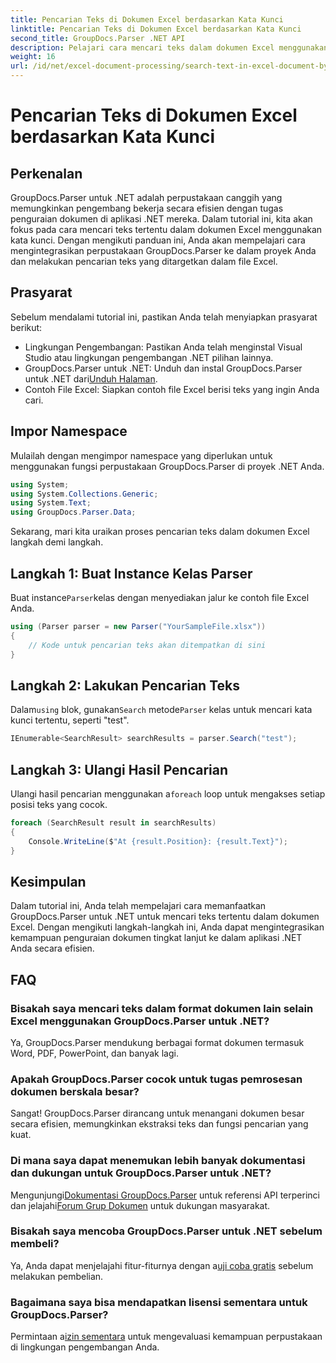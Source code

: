 ```yaml
---
title: Pencarian Teks di Dokumen Excel berdasarkan Kata Kunci
linktitle: Pencarian Teks di Dokumen Excel berdasarkan Kata Kunci
second_title: GroupDocs.Parser .NET API
description: Pelajari cara mencari teks dalam dokumen Excel menggunakan GroupDocs.Parser untuk .NET. Integrasikan kemampuan pencarian teks tingkat lanjut ke dalam aplikasi .NET Anda.
weight: 16
url: /id/net/excel-document-processing/search-text-in-excel-document-by-keyword/
---
```


# Pencarian Teks di Dokumen Excel berdasarkan Kata Kunci

## Perkenalan
GroupDocs.Parser untuk .NET adalah perpustakaan canggih yang memungkinkan pengembang bekerja secara efisien dengan tugas penguraian dokumen di aplikasi .NET mereka. Dalam tutorial ini, kita akan fokus pada cara mencari teks tertentu dalam dokumen Excel menggunakan kata kunci. Dengan mengikuti panduan ini, Anda akan mempelajari cara mengintegrasikan perpustakaan GroupDocs.Parser ke dalam proyek Anda dan melakukan pencarian teks yang ditargetkan dalam file Excel.
## Prasyarat
Sebelum mendalami tutorial ini, pastikan Anda telah menyiapkan prasyarat berikut:
- Lingkungan Pengembangan: Pastikan Anda telah menginstal Visual Studio atau lingkungan pengembangan .NET pilihan lainnya.
-  GroupDocs.Parser untuk .NET: Unduh dan instal GroupDocs.Parser untuk .NET dari[Unduh Halaman](https://releases.groupdocs.com/parser/net/).
- Contoh File Excel: Siapkan contoh file Excel berisi teks yang ingin Anda cari.

## Impor Namespace
Mulailah dengan mengimpor namespace yang diperlukan untuk menggunakan fungsi perpustakaan GroupDocs.Parser di proyek .NET Anda.
```csharp
using System;
using System.Collections.Generic;
using System.Text;
using GroupDocs.Parser.Data;
```

Sekarang, mari kita uraikan proses pencarian teks dalam dokumen Excel langkah demi langkah.
## Langkah 1: Buat Instance Kelas Parser
 Buat instance`Parser`kelas dengan menyediakan jalur ke contoh file Excel Anda.
```csharp
using (Parser parser = new Parser("YourSampleFile.xlsx"))
{
    // Kode untuk pencarian teks akan ditempatkan di sini
}
```
## Langkah 2: Lakukan Pencarian Teks
 Dalam`using` blok, gunakan`Search` metode`Parser` kelas untuk mencari kata kunci tertentu, seperti "test".
```csharp
IEnumerable<SearchResult> searchResults = parser.Search("test");
```
## Langkah 3: Ulangi Hasil Pencarian
 Ulangi hasil pencarian menggunakan a`foreach` loop untuk mengakses setiap posisi teks yang cocok.
```csharp
foreach (SearchResult result in searchResults)
{
    Console.WriteLine($"At {result.Position}: {result.Text}");
}
```

## Kesimpulan
Dalam tutorial ini, Anda telah mempelajari cara memanfaatkan GroupDocs.Parser untuk .NET untuk mencari teks tertentu dalam dokumen Excel. Dengan mengikuti langkah-langkah ini, Anda dapat mengintegrasikan kemampuan penguraian dokumen tingkat lanjut ke dalam aplikasi .NET Anda secara efisien.

## FAQ
### Bisakah saya mencari teks dalam format dokumen lain selain Excel menggunakan GroupDocs.Parser untuk .NET?
Ya, GroupDocs.Parser mendukung berbagai format dokumen termasuk Word, PDF, PowerPoint, dan banyak lagi.
### Apakah GroupDocs.Parser cocok untuk tugas pemrosesan dokumen berskala besar?
Sangat! GroupDocs.Parser dirancang untuk menangani dokumen besar secara efisien, memungkinkan ekstraksi teks dan fungsi pencarian yang kuat.
### Di mana saya dapat menemukan lebih banyak dokumentasi dan dukungan untuk GroupDocs.Parser untuk .NET?
 Mengunjungi[Dokumentasi GroupDocs.Parser](https://tutorials.groupdocs.com/parser/net/) untuk referensi API terperinci dan jelajahi[Forum Grup Dokumen](https://forum.groupdocs.com/c/parser/17) untuk dukungan masyarakat.
### Bisakah saya mencoba GroupDocs.Parser untuk .NET sebelum membeli?
 Ya, Anda dapat menjelajahi fitur-fiturnya dengan a[uji coba gratis](https://releases.groupdocs.com/) sebelum melakukan pembelian.
### Bagaimana saya bisa mendapatkan lisensi sementara untuk GroupDocs.Parser?
 Permintaan a[izin sementara](https://purchase.groupdocs.com/temporary-license/) untuk mengevaluasi kemampuan perpustakaan di lingkungan pengembangan Anda.